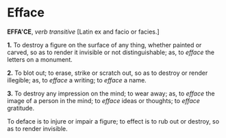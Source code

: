 # Efface

**EFFA'CE**, _verb transitive_ \[Latin ex and facio or facies.\]

**1.** To destroy a figure on the surface of any thing, whether painted or carved, so as to render it invisible or not distinguishable; as, to _efface_ the letters on a monument.

**2.** To blot out; to erase, strike or scratch out, so as to destroy or render illegible; as, to _efface_ a writing; to _efface_ a name.

**3.** To destroy any impression on the mind; to wear away; as, to _efface_ the image of a person in the mind; to _efface_ ideas or thoughts; to _efface_ gratitude.

To deface is to injure or impair a figure; to effect is to rub out or destroy, so as to render invisible.